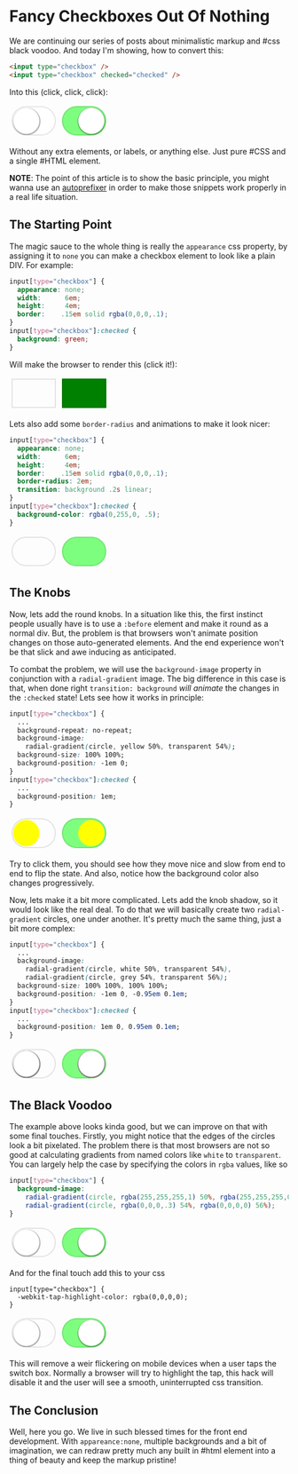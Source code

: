 # Fancy Checkboxes Out Of Nothing

We are continuing our series of posts about minimalistic markup
and #css black voodoo. And today I'm showing, how to convert
this:

```html
<input type="checkbox" />
<input type="checkbox" checked="checked" />
```

Into this (click, click, click):

<p class="full-example">
  <input type="checkbox" />
  <input type="checkbox" checked="checked" />
</p>

<style class="text/css">
  .full-example input[type="checkbox"] {
    appearance: none;
    outline: none;
    width:  6em;
    height: 4em;
    border: .15em solid rgba(0,0,0,.1);
    border-radius: 2em;
    transition: background .2s linear;
    cursor: pointer;
    background-color: white;
    background-repeat: no-repeat;
    background-image:
      radial-gradient(circle, rgba(255,255,255,1) 50%, rgba(255,255,255,0) 54%),
      radial-gradient(circle, rgba(0,0,0,.3) 54%, rgba(0,0,0,0) 56%);
    background-size: 100% 100%, 100%, 100%;
    background-position: -1em -0.0em, -.95em 0.1em;
    transform: translateX(0);
    -webkit-tap-highlight-color: rgba(0,0,0,0);
  }
  .full-example input[type="checkbox"]:checked {
    background-color: rgba(0,255,0, .5);
    background-position: 0.95em -0.0em, 1em 0.1em;
  }
  .full-example input[type="checkbox"]:checked:before {
    display: none;
  }
</style>

Without any extra elements, or labels, or anything else. Just
pure #CSS and a single #HTML element.

__NOTE__: The point of this article is to show the basic principle, you might
wanna use an [autoprefixer](https://github.com/postcss/autoprefixer) in order
to make those snippets work properly in a real life situation.

## The Starting Point

The magic sauce to the whole thing is really the `appearance` css
property, by assigning it to `none` you can make a checkbox element
to look like a plain DIV. For example:

```css
input[type="checkbox"] {
  appearance: none;
  width:      6em;
  height:     4em;
  border:    .15em solid rgba(0,0,0,.1);
}
input[type="checkbox"]:checked {
  background: green;
}
```

Will make the browser to render this (click it!):

<p class="step-1">
  <input type="checkbox" />
  <input type="checkbox" checked="checked" />
</p>

<style class="text/css">
  .step-1 input[type="checkbox"] {
    appearance: none;
    outline: none;
    width:  6em;
    height: 4em;
    border: .15em solid rgba(0,0,0,.1);
  }
  .step-1 input[type="checkbox"]:checked {
    background: green;
  }
  .step-1 input[type="checkbox"]:checked:before {
    display: none;
  }
</style>

Lets also add some `border-radius` and animations to make it look
nicer:

```css
input[type="checkbox"] {
  appearance: none;
  width:      6em;
  height:     4em;
  border:    .15em solid rgba(0,0,0,.1);
  border-radius: 2em;
  transition: background .2s linear;
}
input[type="checkbox"]:checked {
  background-color: rgba(0,255,0, .5);
}
```

<p class="step-2">
  <input type="checkbox" />
  <input type="checkbox" checked="checked" />
</p>

<style class="text/css">
  .step-2 input[type="checkbox"] {
    appearance: none;
    outline: none;
    width:  6em;
    height: 4em;
    border: .15em solid rgba(0,0,0,.1);
    border-radius: 2em;
    transition: background .2s linear;
  }
  .step-2 input[type="checkbox"]:checked {
    background-color: rgba(0,255,0, .5);
  }
  .step-2 input[type="checkbox"]:checked:before {
    display: none;
  }
</style>

## The Knobs

Now, lets add the round knobs. In a situation like this, the
first instinct people usually have is to use a `:before` element
and make it round as a normal div. But, the problem is that
browsers won't animate position changes on those auto-generated
elements. And the end experience won't be that slick and awe inducing
as anticipated.

To combat the problem, we will use the `background-image` property
in conjunction with a `radial-gradient` image. The big difference
in this case is that, when done right `transition: background`
_will animate_ the changes in the `:checked` state! Lets see how
it works in principle:

```css
input[type="checkbox"] {
  ...
  background-repeat: no-repeat;
  background-image:
    radial-gradient(circle, yellow 50%, transparent 54%);
  background-size: 100% 100%;
  background-position: -1em 0;
}
input[type="checkbox"]:checked {
  ...
  background-position: 1em;
}
```

<p class="step-3">
  <input type="checkbox" />
  <input type="checkbox" checked="checked" />
</p>

<style class="text/css">
  .step-3 input[type="checkbox"] {
    appearance: none;
    outline: none;
    width:  6em;
    height: 4em;
    border: .15em solid rgba(0,0,0,.1);
    border-radius: 2em;
    transition: background .2s linear;
    background-repeat: no-repeat;
    background-image:
      radial-gradient(circle, yellow 50%, transparent 54%);
    background-size: 100% 100%;
    background-position: -1em 0;
  }
  .step-3 input[type="checkbox"]:checked {
    background-color: rgba(0,255,0, .5);
    background-position: 1em;
  }
  .step-3 input[type="checkbox"]:checked:before {
    display: none;
  }
</style>

Try to click them, you should see how they move nice and slow from
end to end to flip the state. And also, notice how the background
color also changes progressively.

Now, lets make it a bit more complicated. Lets add the knob shadow,
so it would look like the real deal. To do that we will basically
create two `radial-gradient` circles, one under another. It's pretty
much the same thing, just a bit more complex:

```css
input[type="checkbox"] {
  ...
  background-image:
    radial-gradient(circle, white 50%, transparent 54%),
    radial-gradient(circle, grey 54%, transparent 56%);
  background-size: 100% 100%, 100% 100%;
  background-position: -1em 0, -0.95em 0.1em;
}
input[type="checkbox"]:checked {
  ...
  background-position: 1em 0, 0.95em 0.1em;
}
```

<p class="step-4">
  <input type="checkbox" />
  <input type="checkbox" checked="checked" />
</p>

<style class="text/css">
  .step-4 input[type="checkbox"] {
    appearance: none;
    outline: none;
    width:  6em;
    height: 4em;
    border: .15em solid rgba(0,0,0,.1);
    border-radius: 2em;
    transition: background .2s linear;
    background-repeat: no-repeat;
    background-image:
      radial-gradient(circle, white 50%, transparent 54%),
      radial-gradient(circle, grey 54%, transparent 56%);
    background-size: 100% 100%, 100% 100%;
    background-position: -1em 0, -0.95em 0.1em;
  }
  .step-4 input[type="checkbox"]:checked {
    background-color: rgba(0,255,0, .5);
    background-position: 0.95em -0.0em, 1em 0.1em;
  }
  .step-4 input[type="checkbox"]:checked:before {
    display: none;
  }
</style>

## The Black Voodoo

The example above looks kinda good, but we can improve on that with
some final touches. Firstly, you might notice that the edges of the
circles look a bit pixelated. The problem there is that most browsers
are not so good at calculating gradients from named colors like
`white` to `transparent`. You can largely help the case by specifying
the colors in `rgba` values, like so

```css
input[type="checkbox"] {
  background-image:
    radial-gradient(circle, rgba(255,255,255,1) 50%, rgba(255,255,255,0) 54%),
    radial-gradient(circle, rgba(0,0,0,.3) 54%, rgba(0,0,0,0) 56%);
}
```

<p class="step-5">
  <input type="checkbox" />
  <input type="checkbox" checked="checked" />
</p>

<style class="text/css">
  .step-5 input[type="checkbox"] {
    appearance: none;
    outline: none;
    width:  6em;
    height: 4em;
    border: .15em solid rgba(0,0,0,.1);
    border-radius: 2em;
    transition: background .2s linear;
    background-repeat: no-repeat;
    background-image:
      radial-gradient(circle, rgba(255,255,255,1) 50%, rgba(255,255,255,0) 54%),
      radial-gradient(circle, rgba(0,0,0,.3) 54%, rgba(0,0,0,0) 56%);
    background-size: 100% 100%, 100% 100%;
    background-position: -1em 0, -0.95em 0.1em;
  }
  .step-5 input[type="checkbox"]:checked {
    background-color: rgba(0,255,0, .5);
    background-position: 0.95em -0.0em, 1em 0.1em;
  }
  .step-5 input[type="checkbox"]:checked:before {
    display: none;
  }
</style>

And for the final touch add this to your css

```
input[type="checkbox"] {
  -webkit-tap-highlight-color: rgba(0,0,0,0);
}
```

<p class="step-6">
  <input type="checkbox" />
  <input type="checkbox" checked="checked" />
</p>

<style class="text/css">
  .step-6 input[type="checkbox"] {
    appearance: none;
    outline: none;
    width:  6em;
    height: 4em;
    border: .15em solid rgba(0,0,0,.1);
    border-radius: 2em;
    transition: background .2s linear;
    background-repeat: no-repeat;
    background-image:
      radial-gradient(circle, rgba(255,255,255,1) 50%, rgba(255,255,255,0) 54%),
      radial-gradient(circle, rgba(0,0,0,.3) 54%, rgba(0,0,0,0) 56%);
    background-size: 100% 100%, 100% 100%;
    background-position: -1em 0, -0.95em 0.1em;
    -webkit-tap-highlight-color: rgba(0,0,0,0);
  }
  .step-6 input[type="checkbox"]:checked {
    background-color: rgba(0,255,0, .5);
    background-position: 0.95em -0.0em, 1em 0.1em;
  }
  .step-6 input[type="checkbox"]:checked:before {
    display: none;
  }
</style>


This will remove a weir flickering on mobile devices when a user
taps the switch box. Normally a browser will try to highlight the
tap, this hack will disable it and the user will see a smooth,
uninterrupted css transition.

## The Conclusion

Well, here you go. We live in such blessed times for the front
end development. With `appareance:none`, multiple backgrounds and
a bit of imagination, we can redraw pretty much any built in #html
element into a thing of beauty and keep the markup pristine!
